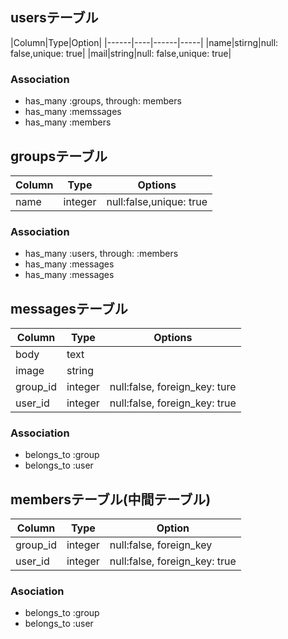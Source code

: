 ## usersテーブル

|Column|Type|Option|
|------|----|------|-----|
|name|stirng|null: false,unique: true|
|mail|string|null: false,unique: true|

### Association
- has_many :groups, through: members
- has_many :memssages
- has_many :members


## groupsテーブル

|Column|Type|Options|
|------|----|-------|
|name|integer|null:false,unique: true|

### Association
- has_many :users, through: :members
- has_many :messages
- has_many :messages


## messagesテーブル

|Column|Type|Options|
|------|----|-------|
|body|text|
|image|string|
|group_id|integer|null:false, foreign_key: ture|
|user_id|integer|null:false, foreign_key: true|

### Association
- belongs_to :group
- belongs_to :user


## membersテーブル(中間テーブル)

|Column|Type|Option|
|------|----|------|
|group_id|integer|null:false, foreign_key|
|user_id|integer|null:false, foreign_key:  true|

### Asociation
- belongs_to :group
- belongs_to :user
